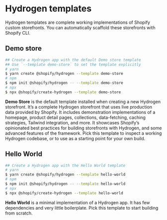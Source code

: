 # Hydrogen templates

Hydrogen templates are complete working implementations of Shopify custom storefronts. You can automatically scaffold these storefronts with Shopify CLI.

## Demo store

```sh
## Create a Hydrogen app with the default Demo store template
## Use `--template demo-store` to set the template explicitly
# yarn
$ yarn create @shopify/hydrogen --template demo-store
# npm
$ npm init @shopify/hydrogen -- --template demo-store
# npx
$ npx @shopify/create-hydrogen --template demo-store
```

**Demo Store** is the default template installed when creating a new Hydrogen storefront. It’s a complete Hydrogen storefront that uses live production data provided by Shopify. It includes demonstration implementations of a homepage, product detail pages, collections, data-fetching, caching strategies, Tailwind integration, and more. It showcases Shopify’s opinionated best practices for building storefronts with Hydrogen, and some advanced features of the framework. Pick this template to inspect a working Hydrogen codebase, or to use as a starting point for your own build.

## Hello World

```sh
## Create a Hydrogen app with the Hello World template
# yarn
$ yarn create @shopify/hydrogen --template hello-world
# npm
$ npm init @shopify/hydrogen -- --template hello-world
# npx
$ npx @shopify/create-hydrogen --template hello-world
```

**Hello World** is a minimal implementation of a Hydrogen app. It has few dependencies and very little boilerplate. Pick this template to start building from scratch.
